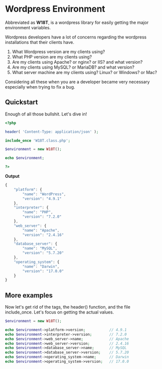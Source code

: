 # Wordpress Environment

Abbreviated as **W18T**, is a wordpress library for easily getting the major environment variables.

Wordpress developers have a lot of concerns regarding the wordpress installations that their clients have.
1. What Wordpress version are my clients using?
2. What PHP version are my clients using?
3. Are my clients using Apache? or nginx? or IIS? and what version?
4. Are my clients using MySQL? or MariaDB? and what version?
5. What server machine are my clients using? Linux? or Windows? or Mac?

Considering all these when you are a developer became very necessary especially when trying to fix a bug.

## Quickstart

Enough of all those bullshit. Let's dive in!

```php
<?php

header( 'Content-Type: application/json' );

include_once 'W18T.class.php';

$environment = new W18T();

echo $environment;

?>
```

**Output**
```javascript
{
    "platform": {
        "name": "WordPress",
        "version": "4.9.1"
    },
    "interpreter": {
        "name": "PHP",
        "version": "7.2.0"
    },
    "web_server": {
        "name": "Apache",
        "version": "2.4.16"
    },
    "database_server": {
        "name": "MySQL",
        "version": "5.7.20"
    },
    "operating_system": {
        "name": "Darwin",
        "version": "17.0.0"
    }
}
```

## More examples

Now let's get rid of the <?php ?> tags, the header() function, and the file include_once. Let's focus on getting the actual values.

```php
$environment = new W18T();

echo $environment->platform->version;           // 4.9.1
echo $environment->interpreter->version;        // 7.2.0
echo $environment->web_server->name;            // Apache
echo $environment->web_server->version;         // 2.4.16
echo $environment->database_server->name;       // MySQL
echo $environment->database_server->version;    // 5.7.20
echo $environment->operating_system->name;      // Darwin
echo $environment->operating_system->version;   // 17.0.0
```